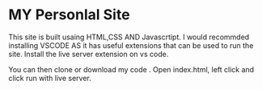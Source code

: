   # MY Personlal Site
  This site is built usaing HTML,CSS AND Javascrtipt.
I would recommded installing VSCODE AS it has useful extensions that can be used to run the site.
Install the live server extension on vs code.

You can then clone or download my code .
Open index.html, left click and click run with live server. 
